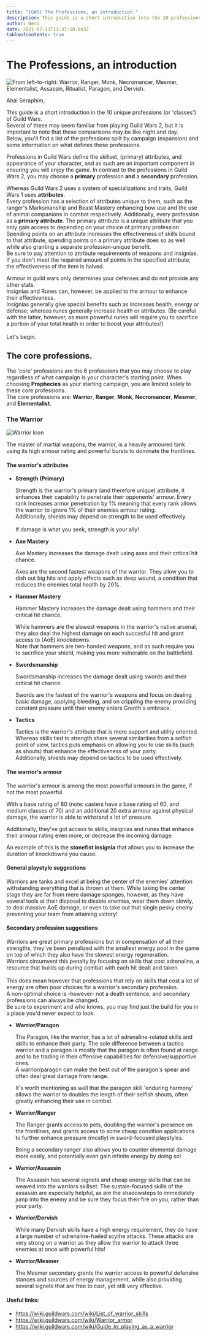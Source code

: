 ```yaml
---
title: "[GW1] The Professions, an introduction."
description: This guide is a short introduction into the 10 professions of Guild Wars.
author: Nero
date: 2021-07-13T11:37:10.043Z
tableofcontents: true
---
```

# The Professions, an introduction

![From left-to-right: Warrior, Ranger, Monk, Necromancer, Mesmer, Elementalist, Assassin, Ritualist, Paragon, and Dervish.](https://wiki.guildwars.com/images/2/2e/All_Profession_line.png "The 10 professions of Guild Wars.")

Ahai Seraphim,

This guide is a short introduction in the 10 unique professions (or 'classes') of Guild Wars.\
Several of these may seem familiar from playing Guild Wars 2, but it is important to note that these comparisons may be like night and day. \
Below, you'll find a list of the professions split by campaign (expansion) and some information on what defines these professions.

Professions in Guild Wars define the skillset, (primary) attributes, and appearance of your character, and as such are an important component in ensuring you will enjoy the game. In contrast to the professions in Guild Wars 2, you may choose a **primary** profession **and** a **secondary** profession.

Whereas Guild Wars 2 uses a system of specializations and traits, Guild Wars 1 uses **attributes**. \
Every profession has a selection of attributes unique to them, such as the ranger's Marksmanship and Beast Mastery enhancing bow use and the use of animal companions in combat respectively. Additionally, every profession as a **primary attribute**. The primary attribute is a unique attribute that you only gain access to depending on your choice of primary profession.\
Spending points on an attribute increases the effectiveness of skills bound to that attribute, spending points on a primary attribute does so as well while also granting a separate profession-unique benefit.\
Be sure to pay attention to attribute requirements of weapons and insignias. If you don't meet the required amount of points in the specified attribute, the effectiveness of the item is halved.

Armour in guild wars only determines your defenses and do not provide any other stats.\
Insignias and Runes can, however, be applied to the armour to enhance their effectiveness.\
Insignias generally give special benefits such as increases health, energy or defense; whereas runes generally increase health or attributes. (Be careful with the latter, however, as more powerful runes will require you to sacrifice a portion of your total health in order to boost your attributes!)\
\
Let's begin.

## The core professions.

The 'core' professions are the 6 professions that you may choose to play regardless of what campaign is your character's starting point. When choosing **Prophecies** as your starting campaign, you are limited solely to these core professions.\
The core professions are: **Warrior**, **Ranger**, **Monk**, **Necromancer**, **Mesmer**, and **Elementalist**.

### The Warrior 

![Warrior Icon](https://wiki.guildwars.com/images/8/88/Warrior-tango-icon-200.png)

The master of martial weapons, the warrior, is a heavily armoured tank using its high armour rating and powerful bursts to dominate the frontlines.

#### The warrior's attributes

* **Strength (Primary)**

  Strength is the warrior's primary (and therefore unique) attribute, it enhances their capability to penetrate their opponents' armour. Every rank increases armor penetration by 1% meaning that every rank allows the warrior to ignore 1% of their enemies armour rating.\
  Additionally, shields may depend on strength to be used effectively.\
  \
  If damage is what you seek, strength is your ally!
* **Axe Mastery**

  Axe Mastery increases the damage dealt using axes and their critical hit chance. 

  Axes are the second fastest weapons of the warrior. They allow you to dish out big hits and apply effects such as deep wound, a condition that reduces the enemies total health by 20%.
* **Hammer Mastery**

  Hammer Mastery increases the damage dealt using hammers and their critical hit chance.

  While hammers are the slowest weapons in the warrior's native arsenal, they also deal the highest damage on each succesful hit and grant access to (AoE) knockdowns.\
  Note that hammers are two-handed weapons, and as such require you to sacrifice your shield, making you more vulnerable on the battlefield.
* **Swordsmanship**

  Swordsmanship increases the damage dealt using swords and their critical hit chance.

  Swords are the fastest of the warrior's weapons and focus on dealing basic damage, applying bleeding, and on crippling the enemy providing constant pressure until their enemy enters Grenth's embrace.
* **Tactics**

  Tactics is the warrior's attribute that is more support and utility oriented. \
  Whereas skills tied to strength share several similarities from a selfish point of view, tactics puts emphasis on allowing you to use skills (such as shouts) that enhance the effectiveness of your party.\
  Additionally, shields may depend on tactics to be used effectively.

#### The warrior's armour

The warrior's armour is among the most powerful armours in the game, if not the most powerful.

With a base rating of 80 (note: casters have a base rating of 60, and medium classes of 70) and an additional 20 extra armour against physical damage, the warrior is able to withstand a lot of pressure.

Additionally, they've got access to skills, insignias and runes that enhance their armour rating even more, or decrease the incoming damage.

An example of this is the **stonefist insignia** that allows you to increase the duration of knockdowns you cause. 

#### General playstyle suggestions

Warriors are tanks and excel at being the center of the enemies' attention withstanding everything that is thrown at them. While taking the center stage they are far from mere damage sponges, however, as they have several tools at their disposal to disable enemies, wear them down slowly, to deal massive AoE damage, or even to take out that single pesky enemy preventing your team from attaining victory!

#### Secondary profession suggestions

Warriors are great primary professions but in compensation of all their strengths, they've been penalized with the smallest energy pool in the game on top of which they also have the slowest energy regeneration. \
Warriors circumvent this penalty by focusing on skills that cost adrenaline, a resource that builds up during combat with each hit dealt and taken.\
\
This does mean however that professions that rely on skills that cost a lot of energy are often poor choices for a warrior's secondary profession.\
A non-optimal choice is -however- not a death sentence, and secondary professions can always be changed.\
Be sure to experiment and who knows, you may find just the build for you in a place you'd never expect to look.

* **Warrior/Paragon**

  The Paragon, like the warrior, has a lot of adrenaline-related skills and skills to enhance their party. The sole difference between a tactics warrior and a paragon is mostly that the paragon is often found at range and to be trading in their offensive capabilities for defensive/supportive ones. \
  A warrior/paragon can make the best out of the paragon's spear and often deal great damage from range.

  It's worth mentioning as well that the paragon skill 'enduring harmony' allows the warrior to doubles the length of their selfish shouts, often greatly enhancing their use in combat.
* **Warrior/Ranger**

  The Ranger grants access to pets, doubling the warrior's presence on the frontlines, and grants access to some cheap condition applications to further enhance pressure (mostly) in sword-focused playstyles.

  Being a secondary ranger also allows you to counter elemental damage more easily, and potentially even gain infinite energy by doing so!
* **Warrior/Assassin**

  The Assassin has several signets and cheap energy skills that can be weaved into the warriors skillset. The sustain-focused skills of the assassin are especially helpful, as are the shadowsteps to immediately jump into the enemy and be sure they focus their fire on you, rather than your party.
* **Warrior/Dervish**

  While many Dervish skills have a high energy requirement, they do have a large number of adrenaline-fueled scythe attacks. These attacks are very strong on a warrior as they allow the warrior to attack three enemies at once with powerful hits!
* **Warrior/Mesmer**

  The Mesmer secondary grants the warrior access to powerful defensive stances and sources of energy management, while also providing several signets that are free to cast, yet still very effective.

#### Useful links:

* <https://wiki.guildwars.com/wiki/List_of_warrior_skills>
* <https://wiki.guildwars.com/wiki/Warrior_armor>
* <https://wiki.guildwars.com/wiki/Guide_to_playing_as_a_warrior>
